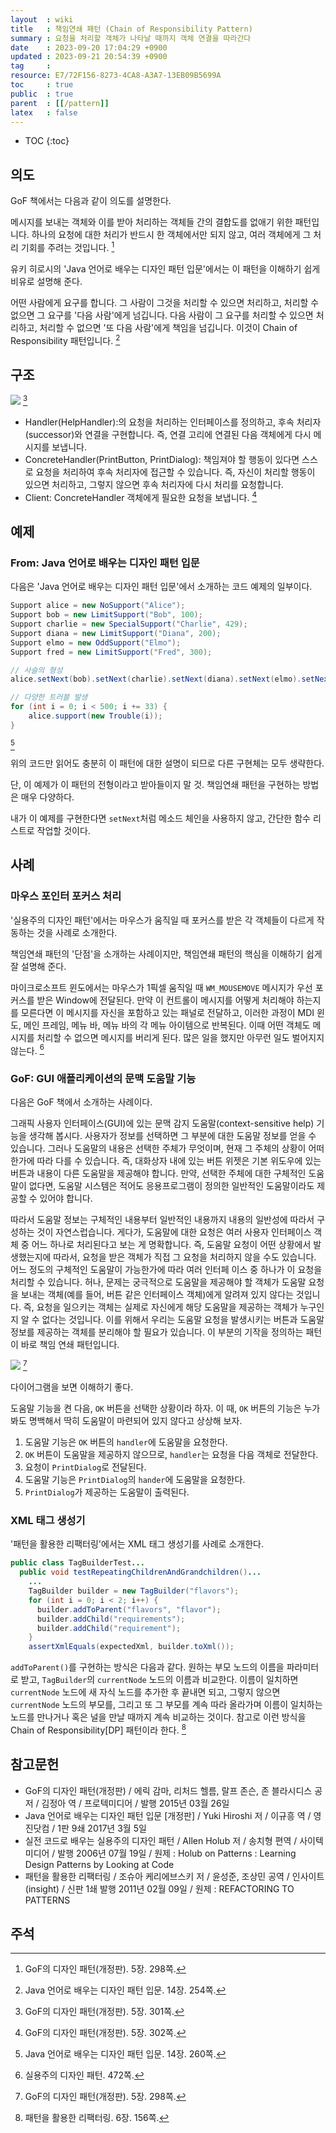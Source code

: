 ```yaml
---
layout  : wiki
title   : 책임연쇄 패턴 (Chain of Responsibility Pattern)
summary : 요청을 처리할 객체가 나타날 때까지 객체 연결을 따라간다
date    : 2023-09-20 17:04:29 +0900
updated : 2023-09-21 20:54:39 +0900
tag     : 
resource: E7/72F156-8273-4CA8-A3A7-13EB09B5699A
toc     : true
public  : true
parent  : [[/pattern]]
latex   : false
---
```

* TOC
{:toc}

## 의도

GoF 책에서는 다음과 같이 의도를 설명한다.

>
메시지를 보내는 객체와 이를 받아 처리하는 객체들 간의 결합도를 없애기 위한 패턴입니다.
하나의 요청에 대한 처리가 반드시 한 객체에서만 되지 않고, 여러 객체에게 그 처리 기회를 주려는 것입니다.
[^gof-298]

유키 히로시의 'Java 언어로 배우는 디자인 패턴 입문'에서는 이 패턴을 이해하기 쉽게 비유로 설명해 준다.

>
어떤 사람에게 요구를 합니다.
그 사람이 그것을 처리할 수 있으면 처리하고,
처리할 수 없으면 그 요구를 '다음 사람'에게 넘깁니다.
다음 사람이 그 요구를 처리할 수 있으면 처리하고, 처리할 수 없으면 '또 다음 사람'에게 책임을 넘깁니다.
이것이 Chain of Responsibility 패턴입니다.
[^yuki-254]

## 구조

![]( /resource/E7/72F156-8273-4CA8-A3A7-13EB09B5699A/structure.svg ) [^gof-301]

>
- Handler(HelpHandler):의 요청을 처리하는 인터페이스를 정의하고, 후속 처리자(successor)와 연결을 구현합니다. 즉, 연결 고리에 연결된 다음 객체에게 다시 메시지를 보냅니다.
- ConcreteHandler(PrintButton, PrintDialog): 책임져야 할 행동이 있다면 스스로 요청을 처리하여 후속 처리자에 접근할 수 있습니다. 즉, 자신이 처리할 행동이 있으면 처리하고, 그렇지 않으면 후속 처리자에 다시 처리를 요청합니다.
- Client: ConcreteHandler 객체에게 필요한 요청을 보냅니다.
[^gof-302]

## 예제
### From: Java 언어로 배우는 디자인 패턴 입문

다음은 'Java 언어로 배우는 디자인 패턴 입문'에서 소개하는 코드 예제의 일부이다.

```java
Support alice = new NoSupport("Alice");
Support bob = new LimitSupport("Bob", 100);
Support charlie = new SpecialSupport("Charlie", 429);
Support diana = new LimitSupport("Diana", 200);
Support elmo = new OddSupport("Elmo");
Support fred = new LimitSupport("Fred", 300);

// 사슬의 형성
alice.setNext(bob).setNext(charlie).setNext(diana).setNext(elmo).setNext(fred);

// 다양한 트러블 발생
for (int i = 0; i < 500; i += 33) {
    alice.support(new Trouble(i));
}
```
[^yuki-260]

위의 코드만 읽어도 충분히 이 패턴에 대한 설명이 되므로 다른 구현체는 모두 생략한다.

단, 이 예제가 이 패턴의 전형이라고 받아들이지 말 것.
책임연쇄 패턴을 구현하는 방법은 매우 다양하다.

내가 이 예제를 구현한다면 `setNext`처럼 메소드 체인을 사용하지 않고, 간단한 함수 리스트로 작업할 것이다.

## 사례

### 마우스 포인터 포커스 처리

'실용주의 디자인 패턴'에서는 마우스가 움직일 때 포커스를 받은 각 객체들이 다르게 작동하는 것을 사례로 소개한다.

책임연쇄 패턴의 '단점'을 소개하는 사례이지만, 책임연쇄 패턴의 핵심을 이해하기 쉽게 잘 설명해 준다.

>
마이크로소프트 윈도에서는 마우스가 1픽셀 움직일 때 `WM_MOUSEMOVE` 메시지가 우선 포커스를 받은 Window에 전달된다.
만약 이 컨트롤이 메시지를 어떻게 처리해야 하는지를 모른다면 이 메시지를 자신을 포함하고 있는 패널로 전달하고,
이러한 과정이 MDI 윈도, 메인 프레임, 메뉴 바, 메뉴 바의 각 메뉴 아이템으로 반복된다.
이때 어떤 객체도 메시지를 처리할 수 없으면 메시지를 버리게 된다.
많은 일을 했지만 아무런 일도 벌어지지 않는다.
[^holub-472]

### GoF: GUI 애플리케이션의 문맥 도움말 기능

다음은 GoF 책에서 소개하는 사례이다.

>
그래픽 사용자 인터페이스(GUI)에 있는 문맥 감지 도움말(context-sensitive help) 기능을 생각해 봅시다.
사용자가 정보를 선택하면 그 부분에 대한 도움말 정보를 얻을 수 있습니다.
그러나 도움말의 내용은 선택한 주체가 무엇이며, 현재 그 주체의 상황이 어떠한가에 따라 다를 수 있습니다.
즉, 대화상자 내에 있는 버튼 위젯은 기본 위도우에 있는 버튼과 내용이 다른 도움말을 제공해야 합니다.
만약, 선택한 주체에 대한 구체적인 도움말이 없다면,
도움말 시스템은 적어도 응용프로그램이 정의한 일반적인 도움말이라도 제공할 수 있어야 합니다.
>
따라서 도움말 정보는 구체적인 내용부터 일반적인 내용까지 내용의 일반성에 따라서 구성하는 것이 자연스럽습니다.
게다가, 도움말에 대한 요청은 여러 사용자 인터페이스 객체 중 어느 하나로 처리된다고 보는 게 명확합니다.
즉, 도움말 요청이 어떤 상황에서 발생했는지에 따라서, 요청을 받은 객체가 직접 그 요청을 처리하지 않을 수도 있습니다.
어느 정도의 구체적인 도움말이 가능한가에 따라 여러 인터페 이스 중 하나가 이 요청을 처리할 수 있습니다.
허나, 문제는 궁극적으로 도움말을 제공해야 할 객체가 도움말 요청을 보내는 객체(예를 들어, 버튼 같은 인터페이스 객체)에게 알려져 있지 않다는 것입니다.
즉, 요청을 일으키는 객체는 실제로 자신에게 해당 도움말을 제공하는 객체가 누구인지 알 수 없다는 것입니다.
이를 위해서 우리는 도움말 요청을 발생시키는 버튼과 도움말 정보를 제공하는 객체를 분리해야 할 필요가 있습니다.
이 부분의 기작을 정의하는 패턴이 바로 책임 연쇄 패턴입니다.
>
![]( /resource/E7/72F156-8273-4CA8-A3A7-13EB09B5699A/context-help.svg ) [^gof-298]

다이어그램을 보면 이해하기 좋다.

도움말 기능을 켠 다음, `OK` 버튼을 선택한 상황이라 하자.
이 때, `OK` 버튼의 기능은 누가 봐도 명백해서 딱히 도움말이 마련되어 있지 않다고 상상해 보자.

1. 도움말 기능은 `OK` 버튼의 `handler`에 도움말을 요청한다.
2. `OK` 버튼이 도움말을 제공하지 않으므로, `handler`는 요청을 다음 객체로 전달한다.
3. 요청이 `PrintDialog`로 전달된다.
4. 도움말 기능은 `PrintDialog`의 `hander`에 도움말을 요청한다.
5. `PrintDialog`가 제공하는 도움말이 출력된다.


### XML 태그 생성기

'패턴을 활용한 리팩터링'에서는 XML 태그 생성기를 사례로 소개한다.

>
```java
public class TagBuilderTest...
  public void testRepeatingChildrenAndGrandchildren()...
    ...
    TagBuilder builder = new TagBuilder("flavors");
    for (int i = 0; i < 2; i++) {
      builder.addToParent("flavors", "flavor");
      builder.addChild("requirements");
      builder.addChild("requirement");
    }
    assertXmlEquals(expectedXml, builder.toXml());
```

>
`addToParent()`를 구현하는 방식은 다음과 같다.
원하는 부모 노드의 이름을 파라미터로 받고, `TagBuilder`의 `currentNode` 노드의 이름과 비교한다.
이름이 일치하면 `currentNode` 노드에 새 자식 노드를 추가한 후 끝내면 되고,
그렇지 않으면 `currentNode` 노드의 부모를,
그리고 또 그 부모를 계속 따라 올라가며 이름이 일치하는 노드를 만나거나 혹은 널을 만날 때까지 계속 비교하는 것이다.
참고로 이런 방식을 Chain of Responsibility[DP] 패턴이라 한다.
[^joshua-156]


## 참고문헌

- GoF의 디자인 패턴(개정판) / 에릭 감마, 리처드 헬름, 랄프 존슨, 존 블라시디스 공저 / 김정아 역 / 프로텍미디어 / 발행 2015년 03월 26일
- Java 언어로 배우는 디자인 패턴 입문 [개정판] / Yuki Hiroshi 저 / 이규흥 역 / 영진닷컴 / 1판 9쇄 2017년 3월 5일
- 실전 코드로 배우는 실용주의 디자인 패턴 / Allen Holub 저 / 송치형 편역 / 사이텍미디어 / 발행 2006년 07월 19일 / 원제 : Holub on Patterns : Learning Design Patterns by Looking at Code
- 패턴을 활용한 리팩터링 / 조슈아 케리에브스키 저 / 윤성준, 조상민 공역 / 인사이트(insight) / 신판 1쇄 발행 2011년 02월 09일 / 원제 : REFACTORING TO PATTERNS

## 주석

[^gof-298]: GoF의 디자인 패턴(개정판). 5장. 298쪽.
[^gof-301]: GoF의 디자인 패턴(개정판). 5장. 301쪽.
[^gof-302]: GoF의 디자인 패턴(개정판). 5장. 302쪽.
[^joshua-156]: 패턴을 활용한 리팩터링. 6장. 156쪽.
[^holub-472]: 실용주의 디자인 패턴. 472쪽.
[^yuki-254]: Java 언어로 배우는 디자인 패턴 입문. 14장. 254쪽.
[^yuki-260]: Java 언어로 배우는 디자인 패턴 입문. 14장. 260쪽.

